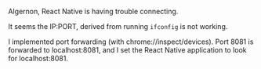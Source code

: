 Algernon, React Native is having trouble connecting.

It seems the IP:PORT, derived from running `ifconfig` is not working.

I implemented port forwarding (with chrome://inspect/devices). Port 8081 is forwarded to localhost:8081, and I set the React Native application to look for localhost:8081.
